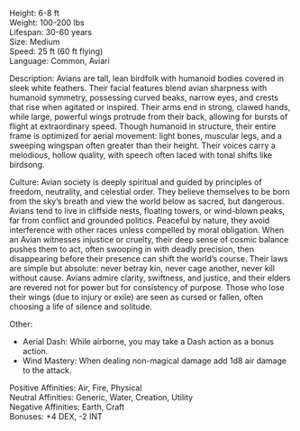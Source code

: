 Height: 6-8 ft  
Weight: 100-200 lbs  
Lifespan: 30-60 years  
Size: Medium  
Speed: 25 ft (60 ft flying)  
Language: Common, Aviari

Description: Avians are tall, lean birdfolk with humanoid bodies covered in sleek white feathers. Their facial features blend avian sharpness with humanoid symmetry, possessing curved beaks, narrow eyes, and crests that rise when agitated or inspired. Their arms end in strong, clawed hands, while large, powerful wings protrude from their back, allowing for bursts of flight at extraordinary speed. Though humanoid in structure, their entire frame is optimized for aerial movement: light bones, muscular legs, and a sweeping wingspan often greater than their height. Their voices carry a melodious, hollow quality, with speech often laced with tonal shifts like birdsong.

Culture: Avian society is deeply spiritual and guided by principles of freedom, neutrality, and celestial order. They believe themselves to be born from the sky’s breath and view the world below as sacred, but dangerous. Avians tend to live in cliffside nests, floating towers, or wind-blown peaks, far from conflict and grounded politics. Peaceful by nature, they avoid interference with other races unless compelled by moral obligation. When an Avian witnesses injustice or cruelty, their deep sense of cosmic balance pushes them to act, often swooping in with deadly precision, then disappearing before their presence can shift the world’s course. Their laws are simple but absolute: never betray kin, never cage another, never kill without cause. Avians admire clarity, swiftness, and justice, and their elders are revered not for power but for consistency of purpose. Those who lose their wings (due to injury or exile) are seen as cursed or fallen, often choosing a life of silence and solitude.

Other:
- Aerial Dash: While airborne, you may take a Dash action as a bonus action.
- Wind Mastery: When dealing non-magical damage add 1d8 air damage to the attack. 

Positive Affinities: Air, Fire, Physical  
Neutral Affinities: Generic, Water, Creation, Utility  
Negative Affinities: Earth, Craft  
Bonuses: +4 DEX, -2 INT
